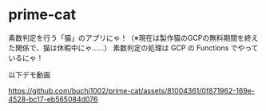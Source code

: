 # prime-cat
素数判定を行う「猫」のアプリにゃ！（※現在は製作猫のGCPの無料期間を終えた関係で、猫は休暇中にゃ……）
素数判定の処理は GCP の Functions でやっているにゃ！


以下デモ動画

https://github.com/buchi1002/prime-cat/assets/81004361/0f871962-169e-4528-bc17-eb565084d076

